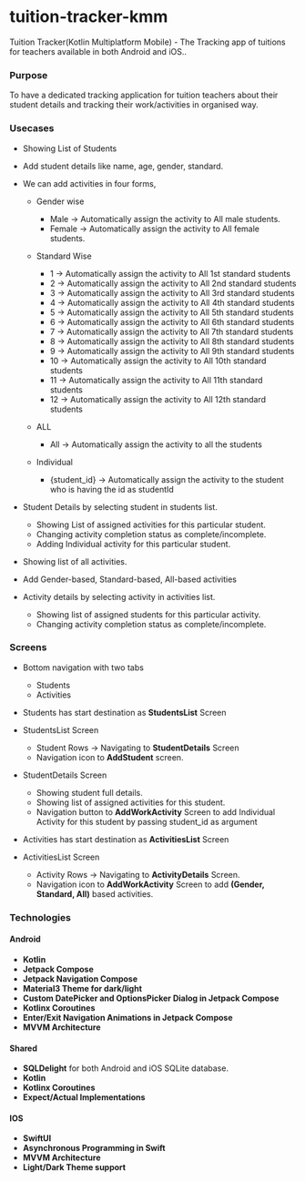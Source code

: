 # tuition-tracker-kmm
Tuition Tracker(Kotlin Multiplatform Mobile) - The Tracking app of tuitions for teachers available in both Android and iOS..

### Purpose  

To have a dedicated tracking application for tuition teachers about their student details and tracking their work/activities in organised way.

### Usecases

* Showing List of Students

* Add student details like name, age, gender, standard.

* We can add activities in four forms,

  * Gender wise
    * Male -> Automatically assign the activity to All male students.
    * Female -> Automatically assign the activity to All female students.
  
  * Standard Wise
    * 1 -> Automatically assign the activity to All 1st standard students
    * 2 -> Automatically assign the activity to All 2nd standard students
    * 3 -> Automatically assign the activity to All 3rd standard students
    * 4 -> Automatically assign the activity to All 4th standard students
    * 5 -> Automatically assign the activity to All 5th standard students
    * 6 -> Automatically assign the activity to All 6th standard students
    * 7 -> Automatically assign the activity to All 7th standard students
    * 8 -> Automatically assign the activity to All 8th standard students
    * 9 -> Automatically assign the activity to All 9th standard students
    * 10 -> Automatically assign the activity to All 10th standard students
    * 11 -> Automatically assign the activity to All 11th standard students
    * 12 -> Automatically assign the activity to All 12th standard students
  
  * ALL 
    * All -> Automatically assign the activity to all the students
  
  * Individual
    * {student_id} -> Automatically assign the activity to the student who is having the id as studentId

* Student Details by selecting student in students list.
  * Showing List of assigned activities for this particular student.
  * Changing activity completion status as complete/incomplete.
  * Adding Individual activity for this particular student.

* Showing list of all activities.

* Add Gender-based, Standard-based, All-based activities

* Activity details by selecting activity in activities list.
  * Showing list of assigned students for this particular activity.
  * Changing activity completion status as complete/incomplete.

### Screens  

* Bottom navigation with two tabs
  * Students
  * Activities

* Students has start destination as **StudentsList** Screen

* StudentsList Screen
  * Student Rows -> Navigating to **StudentDetails** Screen
  * Navigation icon to **AddStudent** screen.

* StudentDetails Screen
  * Showing student full details.
  * Showing list of assigned activities for this student.
  * Navigation button to **AddWorkActivity** Screen to add Individual Activity for this student by passing student_id as argument

* Activities has start destination as **ActivitiesList** Screen

* ActivitiesList Screen
  * Activity Rows -> Navigating to **ActivityDetails** Screen.
  * Navigation icon to **AddWorkActivity** Screen to add **(Gender, Standard, All)** based activities.  


### Technologies  

#### Android
* **Kotlin**
* **Jetpack Compose**
* **Jetpack Navigation Compose**
* **Material3 Theme for dark/light**
* **Custom DatePicker and OptionsPicker Dialog in Jetpack Compose**
* **Kotlinx Coroutines**
* **Enter/Exit Navigation Animations in Jetpack Compose**
* **MVVM Architecture**

#### Shared
* **SQLDelight** for both Android and iOS SQLite database.
* **Kotlin**
* **Kotlinx Coroutines**
* **Expect/Actual Implementations**

#### IOS
* **SwiftUI**
* **Asynchronous Programming in Swift**
* **MVVM Architecture**
* **Light/Dark Theme support**

